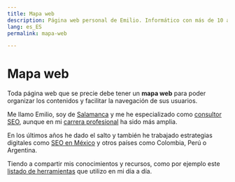 ```yaml
---
title: Mapa web
description: Página web personal de Emilio. Informático con más de 10 años en Marketing Digital.
lang: es_ES
permalink: mapa-web

---
```


# Mapa web

Toda página web que se precie debe tener un **mapa web** para poder organizar los contenidos y facilitar la navegación de sus usuarios.

Me llamo Emilio, soy de [Salamanca](https://emirodgar.com/consultor-seo/salamanca) y me he especializado como [consultor SEO](https://emirodgar.com/consultor-seo/), aunque en mi [carrera profesional](https://emirodgar.com/carrera-profesional/) ha sido más amplia. 

En los últimos años he dado el salto y también he trabajado estrategias digitales como [SEO en México](https://emirodgar.com/consultor-seo/mexico) y otros países como Colombia, Perú o Argentina.

Tiendo a compartir mis conocimientos y recursos, como por ejemplo este [listado de herramientas](https://emirodgar.com/recursos-marketing-digital/) que utilizo en mi día a día.

<!--stackedit_data:
eyJoaXN0b3J5IjpbLTk4MjMxMTUyMl19
-->